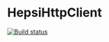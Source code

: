 # HepsiHttpClient

[![Build status](https://ci.appveyor.com/api/projects/status/xpcex6ypd6k7c63u?svg=true)](https://ci.appveyor.com/project/hepsiburada/hepsihttpclient)
